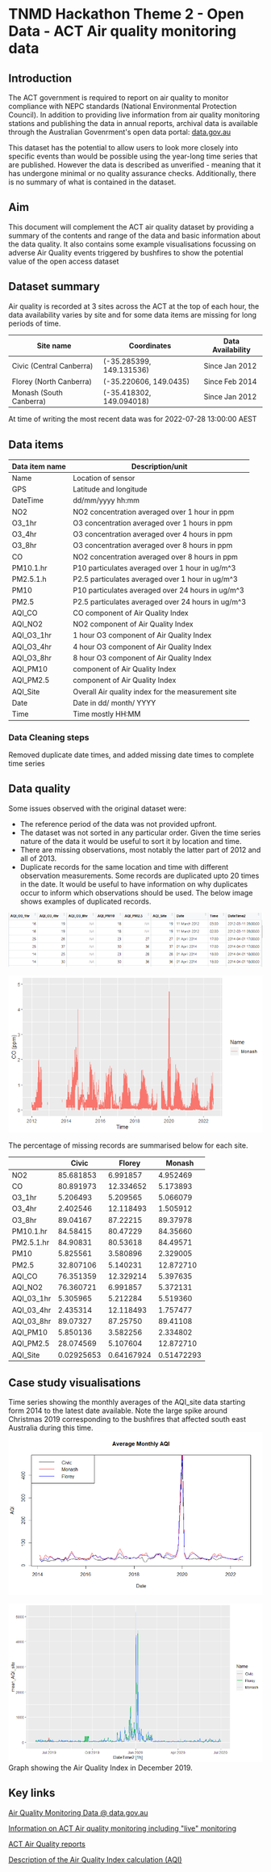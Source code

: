 # TNMD Hackathon Theme 2 - Open Data - ACT Air quality monitoring data

## Introduction

The ACT government is required to report on air quality to monitor compliance with NEPC standards (National Environmental Protection Council). In addition to providing live information from air quality monitoring stations and publishing the data in annual reports, archival data is available through the Australian Govenrment's open data portal: [data.gov.au](https://data.gov.au/dataset/ds-act-https%3A%2F%2Fwww.data.act.gov.au%2Fapi%2Fviews%2F94a5-zqnn/details?q)

This dataset has the potential to allow users to look more closely into specific events than would be possible using the year-long time series that are published. However the data is described as unverified - meaning that it has undergone minimal or no quality assurance checks. Additionally, there is no summary of what is contained in the dataset.

## Aim

This document will complement the ACT air quality dataset by providing a summary of the contents and range of the data and basic information about the data quality. It also contains some example visualisations focussing on adverse Air Quality events triggered by bushfires to show the potential value of the open access dataset

## Dataset summary

Air quality is recorded at 3 sites across the ACT at the top of each hour, the data availability varies by site and for some data items are missing for long periods of time. 

| Site name | Coordinates | Data Availability|
|---|---|---|
|Civic (Central Canberra)|(-35.285399, 149.131536)|Since Jan 2012|
|Florey (North Canberra)|(-35.220606, 149.0435)|Since Feb 2014|
|Monash (South Canberra)|(-35.418302, 149.094018)|Since Jan 2012|

At time of writing the most recent data was for 2022-07-28 13:00:00 AEST

## Data items

|Data item name|Description/unit|
|---|---|
|Name|Location of sensor|
|GPS|Latitude and longitude|
|DateTime|dd/mm/yyyy hh:mm|
|NO2|NO2 concentration averaged over 1 hour in ppm|
|O3_1hr|O3 concentration averaged over 1 hours in ppm|
|O3_4hr|O3 concentration averaged over 4 hours in ppm|
|O3_8hr|O3 concentration averaged over 8 hours in ppm|
|CO|NO2 concentration averaged over 8 hours in ppm|
|PM10.1.hr|P10 particulates averaged over 1 hour in ug/m^3|
|PM2.5.1.h|P2.5 particulates averaged over 1 hour in ug/m^3|
|PM10|P10 particulates averaged over 24 hours in ug/m^3|
|PM2.5|P2.5 particulates averaged over 24 hours in ug/m^3|
|AQI_CO|CO component of Air Quality Index|
|AQI_NO2|NO2 component of Air Quality Index|
|AQI_O3_1hr|1 hour O3 component of Air Quality Index|
|AQI_O3_4hr|4 hour O3 component of Air Quality Index|
|AQI_O3_8hr|8 hour O3 component of Air Quality Index|
|AQI_PM10|component of Air Quality Index|
|AQI_PM2.5|component of Air Quality Index|
|AQI_Site|Overall Air quality index for the measurement site|
|Date|Date in  dd/ month/ YYYY|
|Time|Time mostly HH:MM|

### Data Cleaning steps

Removed duplicate date times, and added missing date times to complete time series

## Data quality

Some issues observed with the original dataset were:

-   The reference period of the data was not provided upfront.
-   The dataset was not sorted in any particular order. Given the time series nature of the data it would be useful to sort it by location and time.
-   There are missing observations, most notably the latter part of 2012 and all of 2013.
-   Duplicate records for the same location and time with different observation measurements. Some records are duplicated upto 20 times in the date. It would be useful to have information on why duplicates occur to inform which observations should be used. The below image shows examples of duplicated records.

![](img/example_duplicate_values.PNG)

![](img/monash.png)


The percentage of missing records are summarised below for each site.

|            | Civic      | Florey     | Monash     |
|------------|------------|------------|------------|
| NO2        | 85.681853  | 6.991857   | 4.952469   |
| CO         | 80.891973  | 12.334652  | 5.173893   |
| O3_1hr     | 5.206493   | 5.209565   | 5.066079   |
| O3_4hr     | 2.402546   | 12.118493  | 1.505912   |
| O3_8hr     | 89.04167   | 87.22215   | 89.37978   |
| PM10.1.hr  | 84.58415   | 80.47229   | 84.35660   |
| PM2.5.1.hr | 84.90831   | 80.53618   | 84.49571   |
| PM10       | 5.825561   | 3.580896   | 2.329005   |
| PM2.5      | 32.807106  | 5.140231   | 12.872710  |
| AQI_CO     | 76.351359  | 12.329214  | 5.397635   |
| AQI_NO2    | 76.360721  | 6.991857   | 5.372131   |
| AQI_03_1hr | 5.305965   | 5.212284   | 5.519360   |
| AQI_03_4hr | 2.435314   | 12.118493  | 1.757477   |
| AQI_03_8hr | 89.07327   | 87.25750   | 89.41108   |
| AQI_PM10   | 5.850136   | 3.582256   | 2.334802   |
| AQI_PM2.5  | 28.074569  | 5.107604   | 12.872710  |
| AQI_Site   | 0.02925653 | 0.64167924 | 0.51472293 |





## Case study visualisations

Time series showing the monthly averages of the AQI_site data starting form 2014 to the latest date available. Note the large spike around Christmas 2019 corresponding to the bushfires that affected south east Australia during this time.
![](img/Monthly_Graph.png)


![](img/bushfire_Jan2020.png)
Graph showing the Air Quality Index in December 2019.

## Key links

[Air Quality Monitoring Data \@ data.gov.au](https://data.gov.au/dataset/ds-act-https%3A%2F%2Fwww.data.act.gov.au%2Fapi%2Fviews%2F94a5-zqnn/details?q)

[Information on ACT Air quality monitoring including "live" monitoring](https://www.health.act.gov.au/about-our-health-system/population-health/environmental-monitoring/monitoring-and-regulating-air)

[ACT Air Quality reports](https://www.accesscanberra.act.gov.au/s/article/air-pollution-tab-related-resources)

[Description of the Air Quality Index calculation (AQI)](https://www.health.act.gov.au/about-our-health-system/population-health/environmental-monitoring/air-quality/measuring-air)
